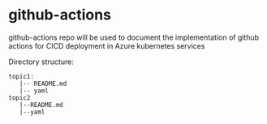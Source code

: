 # github-actions
github-actions repo will be used to document the implementation of github actions for CICD deployment in Azure kubernetes services

Directory structure:
```
topic1:
   |-- README.md
   |-- yaml
topic2
   |--README.md
   |--yaml

```
